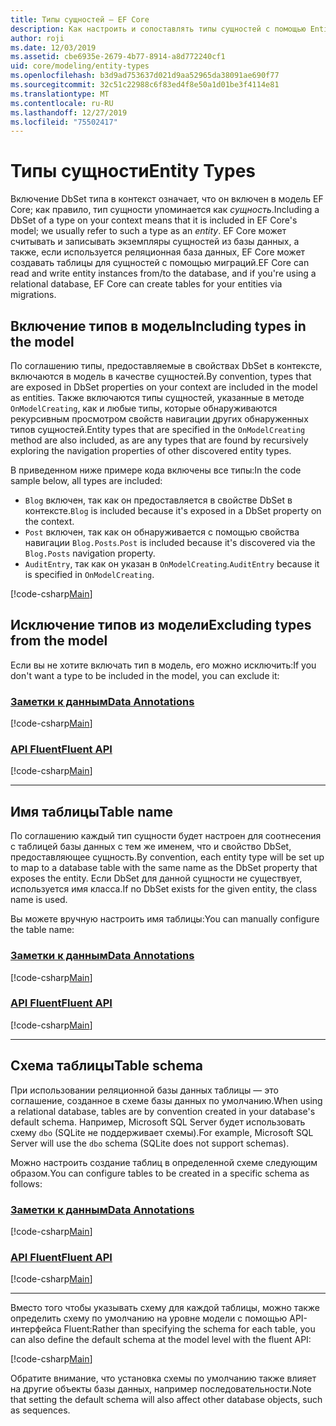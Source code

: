```yaml
---
title: Типы сущностей — EF Core
description: Как настроить и сопоставлять типы сущностей с помощью Entity Framework Core
author: roji
ms.date: 12/03/2019
ms.assetid: cbe6935e-2679-4b77-8914-a8d772240cf1
uid: core/modeling/entity-types
ms.openlocfilehash: b3d9ad753637d021d9aa52965da38091ae690f77
ms.sourcegitcommit: 32c51c22988c6f83ed4f8e50a1d01be3f4114e81
ms.translationtype: MT
ms.contentlocale: ru-RU
ms.lasthandoff: 12/27/2019
ms.locfileid: "75502417"
---
```

# <a name="entity-types"></a><span data-ttu-id="c0ef5-103">Типы сущности</span><span class="sxs-lookup"><span data-stu-id="c0ef5-103">Entity Types</span></span>

<span data-ttu-id="c0ef5-104">Включение DbSet типа в контекст означает, что он включен в модель EF Core; как правило, тип сущности упоминается как *сущность*.</span><span class="sxs-lookup"><span data-stu-id="c0ef5-104">Including a DbSet of a type on your context means that it is included in EF Core's model; we usually refer to such a type as an *entity*.</span></span> <span data-ttu-id="c0ef5-105">EF Core может считывать и записывать экземпляры сущностей из базы данных, а также, если используется реляционная база данных, EF Core может создавать таблицы для сущностей с помощью миграций.</span><span class="sxs-lookup"><span data-stu-id="c0ef5-105">EF Core can read and write entity instances from/to the database, and if you're using a relational database, EF Core can create tables for your entities via migrations.</span></span>

## <a name="including-types-in-the-model"></a><span data-ttu-id="c0ef5-106">Включение типов в модель</span><span class="sxs-lookup"><span data-stu-id="c0ef5-106">Including types in the model</span></span>

<span data-ttu-id="c0ef5-107">По соглашению типы, предоставляемые в свойствах DbSet в контексте, включаются в модель в качестве сущностей.</span><span class="sxs-lookup"><span data-stu-id="c0ef5-107">By convention, types that are exposed in DbSet properties on your context are included in the model as entities.</span></span> <span data-ttu-id="c0ef5-108">Также включаются типы сущностей, указанные в методе `OnModelCreating`, как и любые типы, которые обнаруживаются рекурсивным просмотром свойств навигации других обнаруженных типов сущностей.</span><span class="sxs-lookup"><span data-stu-id="c0ef5-108">Entity types that are specified in the `OnModelCreating` method are also included, as are any types that are found by recursively exploring the navigation properties of other discovered entity types.</span></span>

<span data-ttu-id="c0ef5-109">В приведенном ниже примере кода включены все типы:</span><span class="sxs-lookup"><span data-stu-id="c0ef5-109">In the code sample below, all types are included:</span></span>

* <span data-ttu-id="c0ef5-110">`Blog` включен, так как он предоставляется в свойстве DbSet в контексте.</span><span class="sxs-lookup"><span data-stu-id="c0ef5-110">`Blog` is included because it's exposed in a DbSet property on the context.</span></span>
* <span data-ttu-id="c0ef5-111">`Post` включен, так как он обнаруживается с помощью свойства навигации `Blog.Posts`.</span><span class="sxs-lookup"><span data-stu-id="c0ef5-111">`Post` is included because it's discovered via the `Blog.Posts` navigation property.</span></span>
* <span data-ttu-id="c0ef5-112">`AuditEntry`, так как он указан в `OnModelCreating`.</span><span class="sxs-lookup"><span data-stu-id="c0ef5-112">`AuditEntry` because it is specified in `OnModelCreating`.</span></span>

[!code-csharp[Main](../../../samples/core/Modeling/Conventions/EntityTypes.cs?name=EntityTypes&highlight=3,7,16)]

## <a name="excluding-types-from-the-model"></a><span data-ttu-id="c0ef5-113">Исключение типов из модели</span><span class="sxs-lookup"><span data-stu-id="c0ef5-113">Excluding types from the model</span></span>

<span data-ttu-id="c0ef5-114">Если вы не хотите включать тип в модель, его можно исключить:</span><span class="sxs-lookup"><span data-stu-id="c0ef5-114">If you don't want a type to be included in the model, you can exclude it:</span></span>

### <a name="data-annotationstabdata-annotations"></a>[<span data-ttu-id="c0ef5-115">Заметки к данным</span><span class="sxs-lookup"><span data-stu-id="c0ef5-115">Data Annotations</span></span>](#tab/data-annotations)

[!code-csharp[Main](../../../samples/core/Modeling/DataAnnotations/IgnoreType.cs?name=IgnoreType&highlight=1)]

### <a name="fluent-apitabfluent-api"></a>[<span data-ttu-id="c0ef5-116">API Fluent</span><span class="sxs-lookup"><span data-stu-id="c0ef5-116">Fluent API</span></span>](#tab/fluent-api)

[!code-csharp[Main](../../../samples/core/Modeling/FluentAPI/IgnoreType.cs?name=IgnoreType&highlight=3)]

***

## <a name="table-name"></a><span data-ttu-id="c0ef5-117">Имя таблицы</span><span class="sxs-lookup"><span data-stu-id="c0ef5-117">Table name</span></span>

<span data-ttu-id="c0ef5-118">По соглашению каждый тип сущности будет настроен для соотнесения с таблицей базы данных с тем же именем, что и свойство DbSet, предоставляющее сущность.</span><span class="sxs-lookup"><span data-stu-id="c0ef5-118">By convention, each entity type will be set up to map to a database table with the same name as the DbSet property that exposes the entity.</span></span> <span data-ttu-id="c0ef5-119">Если DbSet для данной сущности не существует, используется имя класса.</span><span class="sxs-lookup"><span data-stu-id="c0ef5-119">If no DbSet exists for the given entity, the class name is used.</span></span>

<span data-ttu-id="c0ef5-120">Вы можете вручную настроить имя таблицы:</span><span class="sxs-lookup"><span data-stu-id="c0ef5-120">You can manually configure the table name:</span></span>

### <a name="data-annotationstabdata-annotations"></a>[<span data-ttu-id="c0ef5-121">Заметки к данным</span><span class="sxs-lookup"><span data-stu-id="c0ef5-121">Data Annotations</span></span>](#tab/data-annotations)

[!code-csharp[Main](../../../samples/core/Modeling/DataAnnotations/TableName.cs?Name=TableName&highlight=1)]

### <a name="fluent-apitabfluent-api"></a>[<span data-ttu-id="c0ef5-122">API Fluent</span><span class="sxs-lookup"><span data-stu-id="c0ef5-122">Fluent API</span></span>](#tab/fluent-api)

[!code-csharp[Main](../../../samples/core/Modeling/FluentAPI/TableName.cs?Name=TableName&highlight=3-4)]

***

## <a name="table-schema"></a><span data-ttu-id="c0ef5-123">Схема таблицы</span><span class="sxs-lookup"><span data-stu-id="c0ef5-123">Table schema</span></span>

<span data-ttu-id="c0ef5-124">При использовании реляционной базы данных таблицы — это соглашение, созданное в схеме базы данных по умолчанию.</span><span class="sxs-lookup"><span data-stu-id="c0ef5-124">When using a relational database, tables are by convention created in your database's default schema.</span></span> <span data-ttu-id="c0ef5-125">Например, Microsoft SQL Server будет использовать схему `dbo` (SQLite не поддерживает схемы).</span><span class="sxs-lookup"><span data-stu-id="c0ef5-125">For example, Microsoft SQL Server will use the `dbo` schema (SQLite does not support schemas).</span></span>

<span data-ttu-id="c0ef5-126">Можно настроить создание таблиц в определенной схеме следующим образом.</span><span class="sxs-lookup"><span data-stu-id="c0ef5-126">You can configure tables to be created in a specific schema as follows:</span></span>

### <a name="data-annotationstabdata-annotations"></a>[<span data-ttu-id="c0ef5-127">Заметки к данным</span><span class="sxs-lookup"><span data-stu-id="c0ef5-127">Data Annotations</span></span>](#tab/data-annotations)

[!code-csharp[Main](../../../samples/core/Modeling/DataAnnotations/TableNameAndSchema.cs?name=TableNameAndSchema&highlight=1)]

### <a name="fluent-apitabfluent-api"></a>[<span data-ttu-id="c0ef5-128">API Fluent</span><span class="sxs-lookup"><span data-stu-id="c0ef5-128">Fluent API</span></span>](#tab/fluent-api)

[!code-csharp[Main](../../../samples/core/Modeling/FluentAPI/TableNameAndSchema.cs?name=TableNameAndSchema&highlight=3-4)]

***

<span data-ttu-id="c0ef5-129">Вместо того чтобы указывать схему для каждой таблицы, можно также определить схему по умолчанию на уровне модели с помощью API-интерфейса Fluent:</span><span class="sxs-lookup"><span data-stu-id="c0ef5-129">Rather than specifying the schema for each table, you can also define the default schema at the model level with the fluent API:</span></span>

[!code-csharp[Main](../../../samples/core/Modeling/FluentAPI/DefaultSchema.cs?name=DefaultSchema&highlight=3)]

<span data-ttu-id="c0ef5-130">Обратите внимание, что установка схемы по умолчанию также влияет на другие объекты базы данных, например последовательности.</span><span class="sxs-lookup"><span data-stu-id="c0ef5-130">Note that setting the default schema will also affect other database objects, such as sequences.</span></span>
